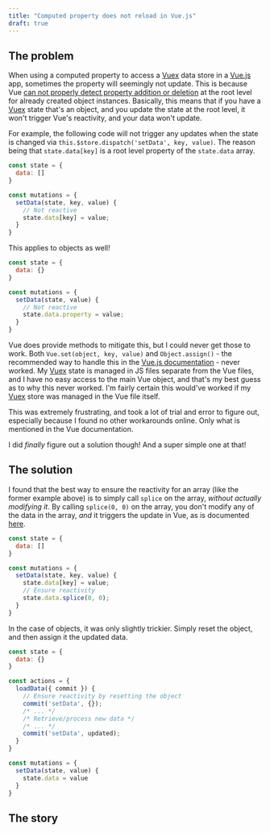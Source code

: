 ```yaml
---
title: "Computed property does not reload in Vue.js"
draft: true
---
```


## The problem  
When using a computed property to access a [Vuex](#) data store in a [Vue.js](#) app, sometimes the property will seemingly not update.
This is because Vue [can not properly detect property addition or deletion](https://terryz.github.io/vue/#/suggest/demo) at the root level for already created object instances.
Basically, this means that if you have a [Vuex](#) state that's an object, and you update the state at the root level, it won't trigger Vue's reactivity, and your data won't update.

For example, the following code will not trigger any updates when the state is changed via `this.$store.dispatch('setData', key, value)`.
The reason being that `state.data[key]` is a root level property of the `state.data` array.
```js
const state = {
  data: []
}

const mutations = {
  setData(state, key, value) {
    // Not reactive
    state.data[key] = value;
  }
}
```

This applies to objects as well!
```js
const state = {
  data: {}
}

const mutations = {
  setData(state, value) {
    // Not reactive
    state.data.property = value;
  }
}
```

Vue does provide methods to mitigate this, but I could never get those to work.
Both `Vue.set(object, key, value)` and `Object.assign()` - the recommended way to handle this in the [Vue.js documentation](#) - never worked.
My [Vuex](#) state is managed in JS files separate from the Vue files, and I have no easy access to the main Vue object, and that's my best guess as to why this never worked.
I'm fairly certain this would've worked if my [Vuex](#) store was managed in the Vue file itself.

This was extremely frustrating, and took a lot of trial and error to figure out, especially because I found no other workarounds online.
Only what is mentioned in the Vue documentation.

I did _finally_ figure out a solution though! And a super simple one at that!

## The solution  
I found that the best way to ensure the reactivity for an array (like the former example above) is to simply call `splice` on the array, _without actually modifying it_.
By calling `splice(0, 0)` on the array, you don't modify any of the data in the array, _and_ it triggers the update in Vue, as is documented [here](https://vuejs.org/v2/guide/list.html#Mutation-Methods).
```js
const state = {
  data: []
}

const mutations = {
  setData(state, key, value) {
    state.data[key] = value;
    // Ensure reactivity
    state.data.splice(0, 0);
  }
}
```

In the case of objects, it was only slightly trickier.
Simply reset the object, and then assign it the updated data.
```js
const state = {
  data: {}
}

const actions = {
  loadData({ commit }) {
    // Ensure reactivity by resetting the object
    commit('setData', {});
    /* ... */
    /* Retrieve/process new data */
    /* ... */
    commit('setData', updated);
  }
}

const mutations = {
  setData(state, value) {
    state.data = value
  }
}
```

## The story
